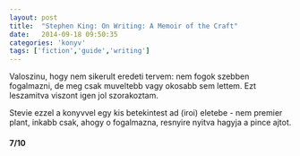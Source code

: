 ```yaml
---
layout: post
title:  "Stephen King: On Writing: A Memoir of the Craft"
date:   2014-09-18 09:50:35
categories: 'konyv'
tags: ['fiction','guide','writing']
---
```


Valoszinu, hogy nem sikerult eredeti tervem: nem fogok szebben fogalmazni, de meg csak muveltebb vagy okosabb sem lettem. Ezt leszamitva viszont igen jol szorakoztam.

Stevie ezzel a konyvvel egy kis betekintest ad (iroi) eletebe - nem premier plant, inkabb csak, ahogy o fogalmazna, resnyire nyitva hagyja a pince ajtot.

<h4>7/10</h4>